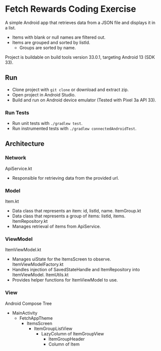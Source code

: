 Fetch Rewards Coding Exercise
=============================
A simple Android app that retrieves data from a JSON file and displays it in a list.
- Items with blank or null names are filtered out.
- Items are grouped and sorted by listId.
    - Groups are sorted by name.

Project is buildable on build tools version 33.0.1, targeting Android 13 (SDK 33).

Run
----------------
- Clone project with `git clone` or download and extract zip.
- Open project in Android Studio.
- Build and run on Android device emulator (Tested with Pixel 3a API 33).

### Run Tests
- Run unit tests with `./gradlew test`.
- Run instrumented tests with `./gradlew connectedAndroidTest`.

Architecture
----------------
### Network
ApiService.kt
- Responsible for retrieving data from the provided url.

### Model
Item.kt
- Data class that represents an item: id, listId, name.
ItemGroup.kt
- Data class that represents a group of items: listId, items.
ItemRepository.kt
- Manages retrieval of items from ApiService.

### ViewModel
ItemViewModel.kt
- Manages uiState for the ItemsScreen to observe.
ItemViewModelFactory.kt
- Handles injection of SavedStateHandle and ItemRepository into ItemViewModel.
ItemUtils.kt
- Provides helper functions for ItemViewModel to use.

### View
Android Compose Tree
- MainActivity
  - FetchAppTheme
      - ItemsScreen
          - ItemGroupListView
              - LazyColumn of ItemGroupView
                  - ItemGroupHeader
                  - Column of Item